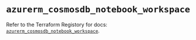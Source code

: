 # `azurerm_cosmosdb_notebook_workspace`

Refer to the Terraform Registory for docs: [`azurerm_cosmosdb_notebook_workspace`](https://registry.terraform.io/providers/hashicorp/azurerm/3.54.0/docs/resources/cosmosdb_notebook_workspace).
